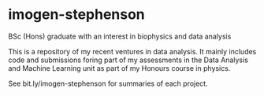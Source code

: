 # imogen-stephenson
BSc (Hons) graduate with an interest in biophysics and data analysis

This is a repository of my recent ventures in data analysis. It mainly includes code and submissions foring part of my assessments in the Data Analysis and Machine Learning unit as part of my Honours course in physics.

See bit.ly/imogen-stephenson for summaries of each project.
